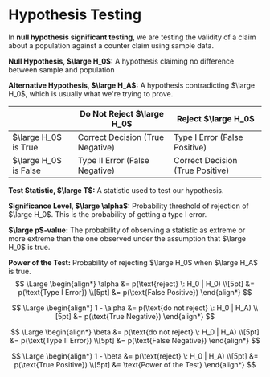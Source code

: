 # Hypothesis Testing

In **null hypothesis significant testing**, we are testing the validity of a claim  about a population against a counter claim using sample data.

**Null Hypothesis, $\large H_0$:** A hypothesis claiming no difference between sample and population

**Alternative Hypothesis, $\large H_A$:** A hypothesis contradicting $\large H_0$, which is usually what we're trying to prove.

&nbsp; | Do Not Reject $\large H_0$ | Reject $\large H_0$
--- | --- | ---
$\large H_0$ is True | Correct Decision (True Negative) | Type I Error (False Positive)
$\large H_0$ is False | Type II Error (False Negative) | Correct Decision (True Positive) 

**Test Statistic, $\large T$:** A statistic used to test our hypothesis.

**Significance Level, $\large \alpha$:** Probability threshold of rejection of $\large H_0$. This is the probability of getting a type I error.

**$\large p$-value:** The probability of observing a statistic as extreme or more extreme than the one observed under the assumption that $\large H_0$ is true.

**Power of the Test:** Probability of rejecting $\large H_0$ when $\large H_A$ is true.
$$
\Large \begin{align*}
\alpha &= p(\text{reject} \: H_0 | H_0) \\[5pt]
&= p(\text{Type I Error}) \\[5pt]
&= p(\text{False Positive})
\end{align*}
$$

$$
\Large \begin{align*}
1 - \alpha &= p(\text{do not reject} \: H_0 | H_A) \\[5pt]
&= p(\text{True Negative})
\end{align*}
$$

$$
\Large \begin{align*}
\beta &= p(\text{do not reject} \: H_0 | H_A) \\[5pt]
&= p(\text{Type II Error}) \\[5pt]
&= p(\text{False Negative})
\end{align*}
$$

$$
\Large \begin{align*}
1 - \beta &= p(\text{reject} \: H_0 | H_A) \\[5pt]
&= p(\text{True Positive}) \\[5pt]
&= \text{Power of the Test}
\end{align*}
$$

